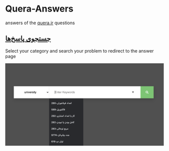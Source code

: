 # Quera-Answers

answers of the  [quera.ir](https://quera.ir/) questions

## [جستجوی پاسخ‌ها](https://kasrazarei39.github.io/Quera-Answers/search)

Select your category and search your problem to redirect to the answer page

![github-octocat](https://github.com/kasrazarei39/Quera-Answers/blob/main/search/pic1.png)
